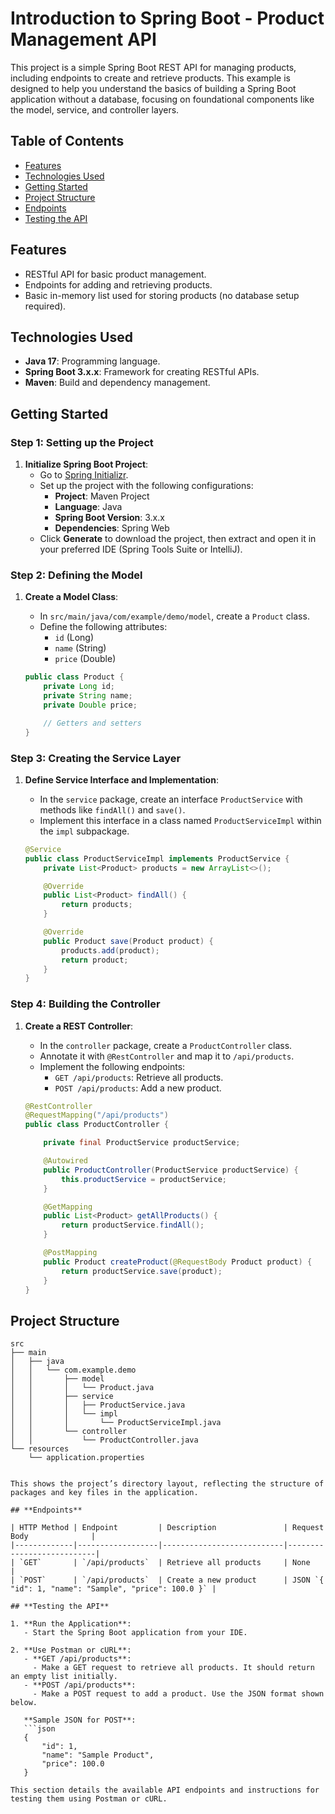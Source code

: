 # **Introduction to Spring Boot - Product Management API**

This project is a simple Spring Boot REST API for managing products, including endpoints to create and retrieve products. This example is designed to help you understand the basics of building a Spring Boot application without a database, focusing on foundational components like the model, service, and controller layers.

## **Table of Contents**

- [Features](#features)
- [Technologies Used](#technologies-used)
- [Getting Started](#getting-started)
- [Project Structure](#project-structure)
- [Endpoints](#endpoints)
- [Testing the API](#testing-the-api)

## **Features**

- RESTful API for basic product management.
- Endpoints for adding and retrieving products.
- Basic in-memory list used for storing products (no database setup required).

## **Technologies Used**

- **Java 17**: Programming language.
- **Spring Boot 3.x.x**: Framework for creating RESTful APIs.
- **Maven**: Build and dependency management.
  
## **Getting Started**

### **Step 1: Setting up the Project**

1. **Initialize Spring Boot Project**:
   - Go to [Spring Initializr](https://start.spring.io/).
   - Set up the project with the following configurations:
     - **Project**: Maven Project
     - **Language**: Java
     - **Spring Boot Version**: 3.x.x
     - **Dependencies**: Spring Web
   - Click **Generate** to download the project, then extract and open it in your preferred IDE (Spring Tools Suite or IntelliJ).

### **Step 2: Defining the Model**

1. **Create a Model Class**:
   - In `src/main/java/com/example/demo/model`, create a `Product` class.
   - Define the following attributes:
     - `id` (Long)
     - `name` (String)
     - `price` (Double)

   ```java
   public class Product {
       private Long id;
       private String name;
       private Double price;

       // Getters and setters
   }
### **Step 3: Creating the Service Layer**

1. **Define Service Interface and Implementation**:
   - In the `service` package, create an interface `ProductService` with methods like `findAll()` and `save()`.
   - Implement this interface in a class named `ProductServiceImpl` within the `impl` subpackage.

   ```java
   @Service
   public class ProductServiceImpl implements ProductService {
       private List<Product> products = new ArrayList<>();

       @Override
       public List<Product> findAll() {
           return products;
       }

       @Override
       public Product save(Product product) {
           products.add(product);
           return product;
       }
   }
### **Step 4: Building the Controller**

1. **Create a REST Controller**:
   - In the `controller` package, create a `ProductController` class.
   - Annotate it with `@RestController` and map it to `/api/products`.
   - Implement the following endpoints:
     - `GET /api/products`: Retrieve all products.
     - `POST /api/products`: Add a new product.

   ```java
   @RestController
   @RequestMapping("/api/products")
   public class ProductController {

       private final ProductService productService;

       @Autowired
       public ProductController(ProductService productService) {
           this.productService = productService;
       }

       @GetMapping
       public List<Product> getAllProducts() {
           return productService.findAll();
       }

       @PostMapping
       public Product createProduct(@RequestBody Product product) {
           return productService.save(product);
       }
   }
## **Project Structure**

```plaintext
src
├── main
│   ├── java
│   │   └── com.example.demo
│   │       ├── model
│   │       │   └── Product.java
│   │       ├── service
│   │       │   ├── ProductService.java
│   │       │   └── impl
│   │       │       └── ProductServiceImpl.java
│   │       └── controller
│   │           └── ProductController.java
└── resources
    └── application.properties


This shows the project’s directory layout, reflecting the structure of packages and key files in the application.

## **Endpoints**

| HTTP Method | Endpoint         | Description               | Request Body              |
|-------------|------------------|---------------------------|---------------------------|
| `GET`       | `/api/products`  | Retrieve all products     | None                      |
| `POST`      | `/api/products`  | Create a new product      | JSON `{ "id": 1, "name": "Sample", "price": 100.0 }` |

## **Testing the API**

1. **Run the Application**:
   - Start the Spring Boot application from your IDE.

2. **Use Postman or cURL**:
   - **GET /api/products**:
     - Make a GET request to retrieve all products. It should return an empty list initially.
   - **POST /api/products**:
     - Make a POST request to add a product. Use the JSON format shown below.

   **Sample JSON for POST**:
   ```json
   {
       "id": 1,
       "name": "Sample Product",
       "price": 100.0
   }

This section details the available API endpoints and instructions for testing them using Postman or cURL.
